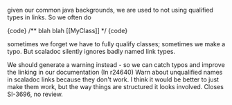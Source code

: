 given our common java backgrounds, we are used to not using qualified types in links. So we often do

{code}
/** blah blah [[MyClass]] */
{code}

sometimes we forget we have to fully qualify classes; sometimes we make a typo. But scaladoc silently ignores badly named link types.

We should generate a warning instead - so we can catch typos and improve the linking in our documentation
(In r24640) Warn about unqualified names in scaladoc links because they don't work.
I think it would be better to just make them work, but the way things
are structured it looks involved.  Closes SI-3696, no review.
